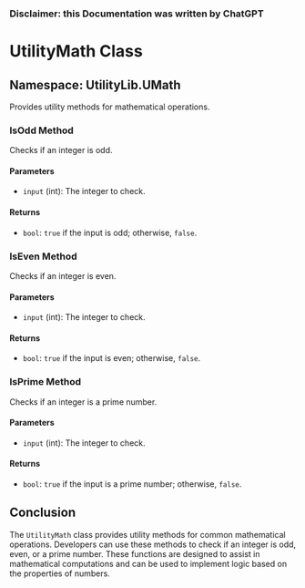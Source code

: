 ### Disclaimer: this Documentation was written by ChatGPT

# UtilityMath Class

## Namespace: UtilityLib.UMath

Provides utility methods for mathematical operations.

### IsOdd Method

Checks if an integer is odd.

#### Parameters

- `input` (int): The integer to check.

#### Returns

- `bool`: `true` if the input is odd; otherwise, `false`.

### IsEven Method

Checks if an integer is even.

#### Parameters

- `input` (int): The integer to check.

#### Returns

- `bool`: `true` if the input is even; otherwise, `false`.

### IsPrime Method

Checks if an integer is a prime number.

#### Parameters

- `input` (int): The integer to check.

#### Returns

- `bool`: `true` if the input is a prime number; otherwise, `false`.

## Conclusion

The `UtilityMath` class provides utility methods for common mathematical operations. Developers can use these methods to check if an integer is odd, even, or a prime number. These functions are designed to assist in mathematical computations and can be used to implement logic based on the properties of numbers.
